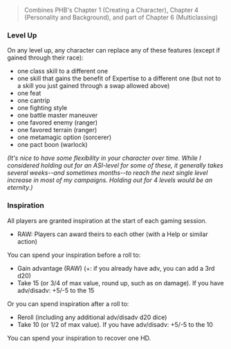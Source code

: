 > Combines PHB's Chapter 1 (Creating a Character), Chapter 4 (Personality and Background), and part of Chapter 6 (Multiclassing)

### Level Up

On any level up, any character can replace any of these features (except if gained through their race):

* one class skill to a different one
* one skill that gains the benefit of Expertise to a different one (but not to a skill you just gained through a swap allowed above)
* one feat
* one cantrip
* one fighting style
* one battle master maneuver
* one favored enemy (ranger)
* one favored terrain (ranger)
* one metamagic option (sorcerer)
* one pact boon (warlock)

*(It's nice to have some flexibility in your character over time. While I considered holding out for an ASI-level for some of these, it generally takes several weeks--and sometimes months--to reach the next single level increase in most of my campaigns. Holding out for 4 levels would be an eternity.)*

### Inspiration

All players are granted inspiration at the start of each gaming session.

* RAW: Players can award theirs to each other (with a Help or similar action) 

You can spend your inspiration before a roll to:
* Gain advantage (RAW)  (+: if you already have adv, you can add a 3rd d20)
* Take 15 (or 3/4 of max value, round up, such as on damage). If you have adv/disadv: +5/-5 to the 15

Or you can spend inspiration after a roll to:
* Reroll (including any additional adv/disadv d20 dice)
* Take 10 (or 1/2 of max value).  If you have adv/disadv: +5/-5 to the 10

You can spend your inspiration to recover one HD.
